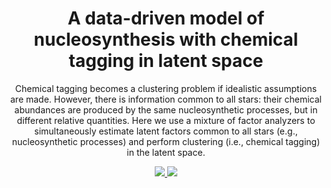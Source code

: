 <h1 align="center">
  A data-driven model of nucleosynthesis with chemical tagging in latent space 
</h1>
<p align="center">
  Chemical tagging becomes a clustering problem if idealistic assumptions are made.
  However, there is information common to all stars: their chemical abundances are produced by the same nucleosynthetic processes, but in different relative quantities. 
  Here we use a mixture of factor analyzers to simultaneously estimate latent factors common to all stars (e.g., nucleosynthetic processes) and perform clustering (i.e., chemical tagging) in the latent space.
</p>
<p align="center">
  <a href="https://travis-ci.org/andycasey/mcfa/">
    <img src="https://img.shields.io/travis/andycasey/mcfa/master.svg"/>
  </a>
  <a href="https://github.com/andycasey/mcfa/raw/master-pdf/ms.pdf">
    <img src="https://img.shields.io/badge/read-the_paper-blue.svg?style=flat"/>
  </a>
</p>
